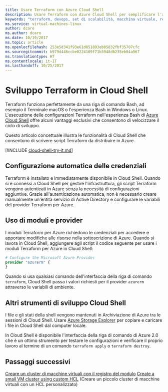 ```yaml
---
title: Usare Terraform con Azure Cloud Shell
description: Usare Terraform con Azure Cloud Shell per semplificare l'autenticazione e la configurazione del modello.
keywords: "terraform, devops, set di scalabilità, macchina virtuale, rete, archiviazione, moduli"
ms.service: virtual-machines-linux
author: dcaro
ms.author: dcaro
ms.date: 10/19/2017
ms.topic: article
ms.openlocfilehash: 253e5d341f93e61d851893eb05832fbf35707cfc
ms.sourcegitcommit: b979d446ccbe0224109f71b3948d6235eb04a967
ms.translationtype: HT
ms.contentlocale: it-IT
ms.lasthandoff: 10/25/2017
---
```

# <a name="terraform-cloud-shell-development"></a>Sviluppo Terraform in Cloud Shell 

Terraform funziona perfettamente da una riga di comando Bash, ad esempio il Terminale macOS o l'esperienza Bash in Windows o Linux. L'esecuzione delle configurazioni Terraform nell'esperienza Bash di [Azure Cloud Shell](/azure/cloud-shell/overview) offre alcuni vantaggi esclusivi che consentono di velocizzare il ciclo di sviluppo.

Questo articolo concettuale illustra le funzionalità di Cloud Shell che consentono di scrivere script Terraform da distribuire in Azure.

[!INCLUDE [cloud-shell-try-it.md](../../includes/cloud-shell-try-it.md)]

## <a name="automatic-credential-configuration"></a>Configurazione automatica delle credenziali

Terraform è installato e immediatamente disponibile in Cloud Shell. Quando si è connessi a Cloud Shell per gestire l'infrastruttura, gli script Terraform vengono autenticati in Azure senza la necessità di configurazioni aggiuntive. Grazie all'autenticazione automatica, non è necessario creare manualmente un'entità servizio di Active Directory e configurare le variabili del provider Terraform per Azure.


## <a name="using-modules-and-providers"></a>Uso di moduli e provider

I moduli Terraform per Azure richiedono le credenziali per accedere e apportare modifiche alle risorse nella sottoscrizione di Azure. Quando si lavora in Cloud Shell, aggiungere agli script il codice seguente per usare i moduli Terraform per Azure in Cloud Shell:

```tf
# Configure the Microsoft Azure Provider
provider "azurerm" {
}
```

Quando si usa qualsiasi comando dell'interfaccia della riga di comando `terraform`, Cloud Shell passa i valori richiesti per il provider `azurerm` attraverso le variabili di ambiente.

## <a name="other-cloud-shell-developer-tools"></a>Altri strumenti di sviluppo Cloud Shell

I file e gli stati della shell vengono mantenuti in Archiviazione di Azure tra le sessioni di Cloud Shell. Usare [Azure Storage Explorer](/azure/vs-azure-tools-storage-manage-with-storage-explorer) per copiare e caricare i file in Cloud Shell dal computer locale.

In Cloud Shell è disponibile l'interfaccia della riga di comando di Azure 2.0 che è un ottimo strumento per testare le configurazioni e verificare il proprio lavoro al termine di un comando `terraform apply` o `terraform destroy`.


## <a name="next-steps"></a>Passaggi successivi

[Creare un cluster di macchine virtuali con il registro del modulo](terraform-create-vm-cluster-module.md)
[Create a small VM cluster using custom HCL](terraform-create-vm-cluster-with-infrastructure.md) (Creare un piccolo cluster di macchine virtuali con un HCL personalizzato)
